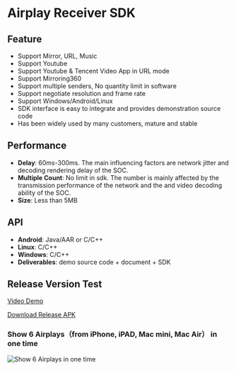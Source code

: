 # Airplay Receiver SDK

## Feature

* Support Mirror, URL, Music    
* Support Youtube 
* Support Youtube & Tencent Video App in URL mode
* Support Mirroring360  
* Support multiple senders, No quantity limit in software
* Support negotiate resolution and frame rate
* Support Windows/Android/Linux
* SDK interface is easy to integrate and provides demonstration source code
* Has been widely used by many customers, mature and stable      

## Performance

* **Delay**: 60ms-300ms. The main influencing factors are network jitter and decoding rendering delay of the SOC.
* **Multiple Count**: No limit in sdk. The number  is mainly affected by the transmission performance of the network and the and video decoding ability of the SOC.
* **Size**: Less than 5MB  

## API

* **Android**: Java/AAR or C/C++  
* **Linux**: C/C++
* **Windows**: C/C++
* **Deliverables**: demo source code + document + SDK

## Release Version Test

[Video Demo](https://youtu.be/BFXxS-F0uYQ)

[Download Release APK](https://github.com/WirelessPresentation/WirelessDisplay/releases/download/latest/BJCastTV.apk)

### Show 6 Airplays（from iPhone, iPAD, Mac mini, Mac Air） in one time
![Show 6 Airplays in one time](https://github.com/WirelessPresentation/WirelessDisplay-SDK/blob/main/zimg/airplay-6.jpg)
